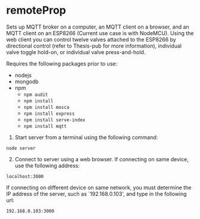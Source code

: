 # remoteProp
Sets up MQTT broker on a computer, an MQTT client on a browser, and an MQTT client on an ESP8266 (Current use case is with NodeMCU).
Using the web client you can control twelve valves attached to the ESP8266 by directional control (refer to Thesis-pub for more information), individual valve toggle hold-on, or individual valve press-and-hold.

Requires the following packages prior to use:
- nodejs
- mongodb
- npm
  - `npm audit`
  - `npm install`
  - `npm install mosca`
  - `npm install express`
  - `npm install serve-index`
  - `npm install mqtt`

1. Start server from a terminal using the following command:

  `node server`

2. Connect to server using a web browser. If connecting on same device, use the following address:

  `localhost:3000`

  If connecting on different device on same network, you must determine the IP address of the server, such as `192.168.0.103', and type in the following url:

  `192.168.0.103:3000`
